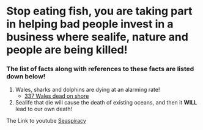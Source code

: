 # Stop eating fish, you are taking part in helping bad people invest in a business where sealife, nature and people are being killed!

### The list of facts along with references to these facts are listed down below!

1. Wales, sharks and dolphins are dying at an alarming rate!
    - [337 Wales dead on shore](https://www.nationalgeographic.com/animals/article/151120-worlds-largest-whale-stranding-sei-chile-animals#:~:text=The%20cause%20of%20the%20massive,sei%20whales%2C%20which%20are%20endangered.)
2. Sealife that die will cause the death of existing oceans, and then it **WILL** lead to our own death!


The Link to youtube [Seaspiracy](https://youtu.be/1Q5CXN7soQg?t=38)

